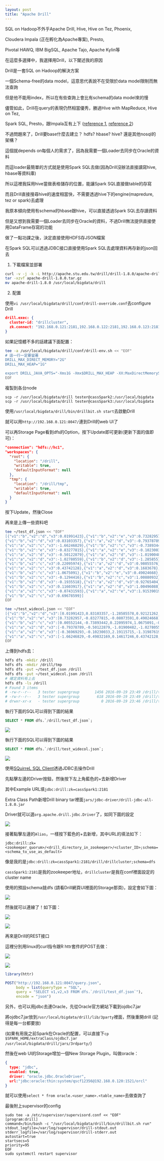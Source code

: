 ```yaml
---
layout: post
title: "Apache Drill"
---
```


SQL on Hadoop不外乎Apache Drill, Hive, Hive on Tez, Phoenix, 

Cloudera Impala (正在孵化為Apache專案), Presto,

Pivotal HAWQ, IBM BigSQL, Apache Tajo, Apache Kylin等

在這麼多選擇中，我選擇用Drill，以下闡述我的原因

Drill是一套SQL on Hadoop的解決方案

一個Schema-free的data model，這意思代表說不在受限於data model限制而無法查詢

但是他不能用index，所以在有些查詢上會比有schema的data model來的慢

儘管如此，Drill在query的表現仍然相當優秀，勝過Hive with MapReduce, Hive on Tez,

Spark SQL, Presto，跟Impala互有上下 ([reference 1](http://allegro.tech/2015/06/fast-data-hackathon.html), [reference 2](https://www.mapr.com/blog/comparing-sql-functions-and-performance-apache-spark-and-apache-drill))


不過問題來了，Drill要base什麼去建立？ hdfs? hbase? hive? 還是其他nosql的架構？

這個就depends on每個人的需求了，因為我需要一個Loader去同步在Oracle的資料

而這loader最簡單的方式就是使用Spark SQL去做(因為Drill沒辦法直接讀寫hive, hbase等資料庫)

所以這裡我採用hive當做表格儲存的位置，能讓Spark SQL直接做table的存寫

而且Drill直接搜尋hive的速度相當快，不需要透過hive下的engine(mapredure, tez or spark)去處理


我原本傾向使用有schema的hbase跟hive，可以直接透過Spark SQL去存讀資料

但是又想到我需要一個Loader去同步在Oracle的資料，不過Drill無法提供直接使用DataFrame存寫的功能

做了一點功課之後，決定直接使用HDFS存JSON檔案

在Spark SQL可以透過JDBC接口直接使用Spark SQL去處理資料再存新的json回去


1. 下載檔案並部署

``` bash
curl -v -j -k -L http://apache.stu.edu.tw/drill/drill-1.8.0/apache-drill-1.8.0.tar.gz -o apache-drill-1.8.0.tar.gz
tar -xzvf apache-drill-1.8.0.tar.gz
mv apache-drill-1.8.0 /usr/local/bigdata/drill
```

2. 配置

使用`vi /usr/local/bigdata/drill/conf/drill-override.conf`去configure Drill

``` json
drill.exec: {
  cluster-id: "drillcluster",
  zk.connect: "192.168.0.121:2181,192.168.0.122:2181,192.168.0.123:2181"
}
```

如果記憶體不多的話建議下面配置：

``` bash
tee -a /usr/local/bigdata/drill/conf/drill-env.sh << "EOF"
# 這一行一定要留著
DRILL_MAX_DIRECT_MEMORY="2G"
DRILL_MAX_HEAP="1G"

export DRILL_JAVA_OPTS="-Xms1G -Xmx$DRILL_MAX_HEAP -XX:MaxDirectMemorySize=$DRILL_MAX_DIRECT_MEMORY -XX:MaxPermSize=512M -XX:ReservedCodeCacheSize=1G -ea"
EOF
```

複製到各台node

```
scp -r /usr/local/bigdata/drill tester@cassSpark2:/usr/local/bigdata
scp -r /usr/local/bigdata/drill tester@cassSpark3:/usr/local/bigdata
```

使用`/usr/local/bigdata/drill/bin/drillbit.sh start`去啟動Drill

就可以用`http://192.168.0.121:8047/`連到Drill的web UI了

可以再Storage Page看到dfs的Option，按下Update即可更新(更新下面的值即可)：

``` json
"connection": "hdfs://hc1",
"workspaces": {
  "root": {
    "location": "/drill",
    "writable": true,
    "defaultInputFormat": null
  },
  "tmp": {
    "location": "/drill/tmp",
    "writable": true,
    "defaultInputFormat": null
  }
}
```

按下Update，然後Close


再來是上傳一些資料吧

``` bash
tee ~/test_df.json << "EOF"
[{"v1":"b","v2":"d","v3":0.01991423},{"v1":"b","v2":"e","v3":0.73282957},{"v1":"b","v2":"c","v3":0.00552144},
{"v1":"b","v2":"d","v3":0.83103357},{"v1":"a","v2":"d","v3":-0.79378789},{"v1":"a","v2":"e","v3":-0.36969293},
{"v1":"a","v2":"c","v3":-1.66246829},{"v1":"b","v2":"c","v3":-0.73893442},{"v1":"a","v2":"c","v3":-0.49832169},
{"v1":"b","v2":"e","v3":-0.83277815},{"v1":"a","v2":"e","v3":-0.10230033},{"v1":"a","v2":"c","v3":0.14617246},
{"v1":"a","v2":"d","v3":-0.50122879},{"v1":"a","v2":"d","v3":-1.01900482},{"v1":"b","v2":"e","v3":-0.08073591},
{"v1":"a","v2":"d","v3":-1.02780559},{"v1":"b","v2":"d","v3":-1.28585578},{"v1":"a","v2":"e","v3":2.19115715},
{"v1":"b","v2":"c","v3":0.22095974},{"v1":"a","v2":"d","v3":0.98055576},{"v1":"b","v2":"d","v3":0.92121262},
{"v1":"a","v2":"c","v3":0.43742128},{"v1":"a","v2":"d","v3":0.1683678},{"v1":"a","v2":"e","v3":-1.31987619},
{"v1":"b","v2":"c","v3":1.0675091},{"v1":"b","v2":"e","v3":0.49024668},{"v1":"a","v2":"e","v3":-1.65978632},
{"v1":"b","v2":"c","v3":-0.1294416},{"v1":"b","v2":"c","v3":1.00880932},{"v1":"a","v2":"d","v3":0.27295147},
{"v1":"b","v2":"d","v3":-0.1935518},{"v1":"a","v2":"d","v3":0.92765404},{"v1":"b","v2":"d","v3":-0.49652849},
{"v1":"b","v2":"c","v3":0.11603917},{"v1":"a","v2":"d","v3":1.00496088},{"v1":"a","v2":"e","v3":0.5742589},
{"v1":"a","v2":"c","v3":-0.07431593},{"v1":"a","v2":"e","v3":1.91539019},{"v1":"a","v2":"c","v3":0.07681478},
{"v1":"b","v2":"c","v3":0.69678599}]
EOF

tee ~/test_widecol.json << "EOF"
[{"v1":"b","v2":"d","v3":[0.01991423,0.83103357,-1.28585578,0.92121262,-0.1935518,-0.49652849]},
{"v1":"b","v2":"e","v3":[0.73282957,-0.83277815,-0.08073591,0.49024668]},
{"v1":"b","v2":"c","v3":[0.00552144,-0.73893442,0.22095974,1.0675091,-0.1294416,1.00880932,0.11603917,0.69678599]},
{"v1":"a","v2":"d","v3":[-0.79378789,-0.50122879,-1.01900482,-1.02780559,0.98055576,0.1683678,0.27295147,0.92765404,1.00496088]},
{"v1":"a","v2":"e","v3":[-0.36969293,-0.10230033,2.19115715,-1.31987619,-1.65978632,0.5742589,1.91539019]},
{"v1":"a","v2":"c","v3":[-1.66246829,-0.49832169,0.14617246,0.43742128,-0.07431593,0.07681478]}]
EOF
```

上傳到hdfs去：

``` bash
hdfs dfs -mkdir /drill
hdfs dfs -mkdir /drill/tmp
hdfs dfs -put ~/test_df.json /drill
hdfs dfs -put ~/test_widecol.json /drill
# 確定資料有上去
hdfs dfs -ls /drill
# Found 3 items
# -rw-r--r--   3 tester supergroup       1456 2016-09-19 23:49 /drill/test_df.json
# -rw-r--r--   3 tester supergroup        618 2016-09-19 23:49 /drill/test_widecol.json
# drwxr-xr-x   - tester supergroup          0 2016-09-19 23:46 /drill/tmp
```

執行下面的SQL可以得到下圖的結果

``` SQL
SELECT * FROM dfs.`/drill/test_df.json`;
```

![](/images/drill_test_df.png)

執行下面的SQL可以得到下圖的結果

``` SQL
SELECT * FROM dfs.`/drill/test_widecol.json`;
```

![](/images/drill_test_widecol.png)


使用[SQuirreL SQL Client](http://squirrel-sql.sourceforge.net/)透過JDBC去操作Drill

先點擊左邊的Driver按鈕，然後按下左上角藍色的+去新增Driver

其中Example URL填`jdbc:drill:zk=cassSpark1:2181`

Extra Class Path新增Drill binary tar裡面`jars/jdbc-driver/drill-jdbc-all-1.8.0.jar`

Driver就可以選`org.apache.drill.jdbc.Driver`了，如同下圖的設定

![](/images/drill_jdbc_1.png)


接著點擊左邊的`Alias`，一樣按下藍色的+去新增，其中URL的填法如下：

```
jdbc:drill:zk=<zookeeper_quorum>/<drill_directory_in_zookeeper>/<cluster_ID>;schema=<schema_to_use_as_default>
```

像是我的是`jdbc:drill:zk=cassSpark1:2181/drill/drillcluster;schema=dfs`

`cassSpark1:2181`是我的zookeeper地址，`drillcluster`是我在conf裡面設定的cluster name

使用的預設schema就dfs (請看Drill網頁UI裡面的Storage那頁)，設定會如下圖：

![](/images/drill_jdbc_2.png)

然後就可以連線了！如下圖：

![](/images/drill_jdbc_3.png)

![](/images/drill_jdbc_4.png)


再來是Drill的REST接口

這裡分別用linux的curl指令跟R httr套件的POST去做：

![](/images/drill_rest_1.png)

![](/images/drill_rest_2.png)

``` R
library(httr)

POST("http://192.168.0.121:8047/query.json", 
     body = list(queryType = "SQL", 
     query = "SELECT v1,v2,v3 FROM dfs.`/drill/test_df.json`"),
     encode = "json")
```


另外，也可以用jdbc去連Oracle，先從Oracle官方網站下載到ojdbc7.jar

將ojdbc7.jar放到`/usr/local/bigdata/drill/lib/3party`裡面，然後重開drill (記得是每一台都要放)

(如果有用我之前Spark在Oracle的配置，可以直接下`cp $SPARK_HOME/extraClass/ojdbc7.jar /usr/local/bigdata/drill/jars/3rdparty/`)

然後在web UI的Storage增加一個New Storage Plugin，叫做oracle：

``` json
{
  type: "jdbc",
  enabled: true,
  driver: "oracle.jdbc.OracleDriver",
  url:"jdbc:oracle:thin:system/qscf12356@192.168.0.120:1521/orcl"
}
```

就可以使用`select * from oracle.<user_name>.<table_name>`去做查詢了


最後附上supervisor的config

```
sudo tee -a /etc/supervisor/supervisord.conf << "EOF"
[program:drill]
command=/bin/bash -c "/usr/local/bigdata/drill/bin/drillbit.sh run"
stdout_logfile=/var/log/supervisor/drill-stdout.out
stderr_logfile=/var/log/supervisor/drill-stderr.out
autostart=true
startsecs=5
priority=95
EOF
sudo systemctl restart supervisor
```
